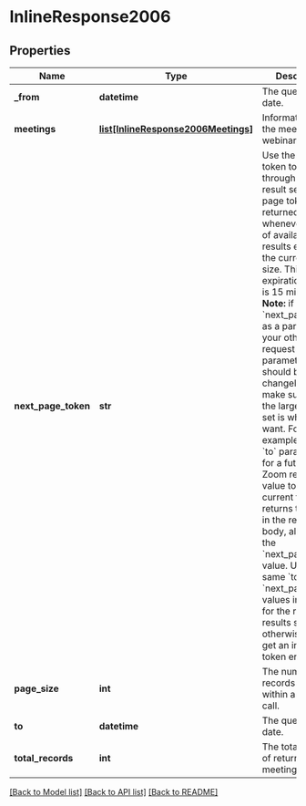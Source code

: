 # InlineResponse2006

## Properties
Name | Type | Description | Notes
------------ | ------------- | ------------- | -------------
**_from** | **datetime** | The queried start date. | [optional] 
**meetings** | [**list[InlineResponse2006Meetings]**](InlineResponse2006Meetings.md) | Information about the meeting or webinar. | [optional] 
**next_page_token** | **str** | Use the next page token to paginate through large result sets. A next page token is returned whenever the set of available results exceeds the current page size. This token&#x27;s expiration period is 15 minutes.   **Note:** if you use &#x60;next_page_token&#x60; as a parameter, your other request parameters should be changeless to make sure that the large result set is what you want. For example, if your &#x60;to&#x60; parameter is for a future time, Zoom resets this value to the current time and returns this value in the response body, along with the &#x60;next_page_token&#x60; value. Use these same &#x60;to&#x60; and &#x60;next_page_token&#x60; values in requests for the remaining results set; otherwise you will get an invalid token error. | [optional] 
**page_size** | **int** | The number of records returned within a single API call. | [optional] 
**to** | **datetime** | The queried end date. | [optional] 
**total_records** | **int** | The total number of returned meeting records. | [optional] 

[[Back to Model list]](../README.md#documentation-for-models) [[Back to API list]](../README.md#documentation-for-api-endpoints) [[Back to README]](../README.md)

